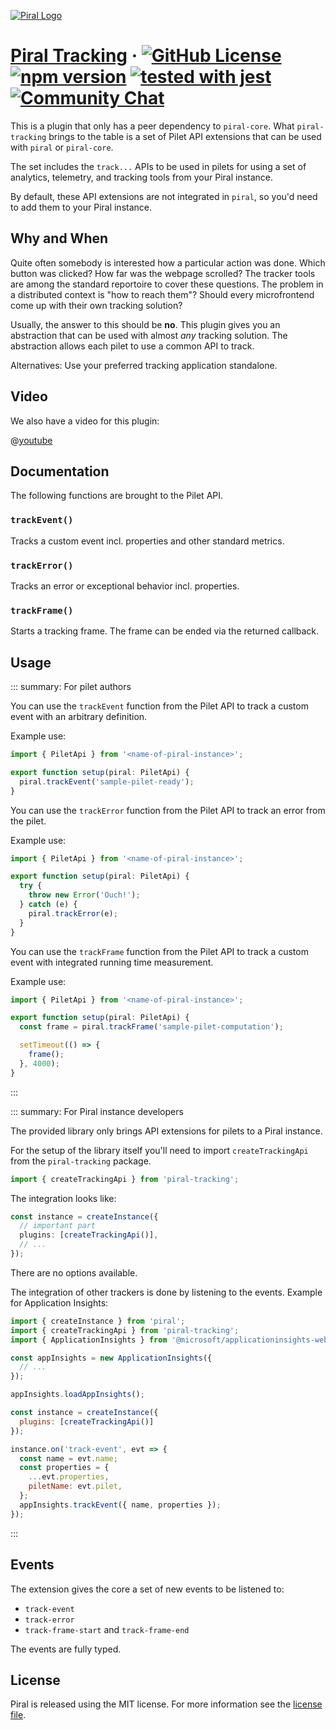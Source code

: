 [![Piral Logo](https://github.com/smapiot/piral/raw/main/docs/assets/logo.png)](https://piral.io)

# [Piral Tracking](https://piral.io) &middot; [![GitHub License](https://img.shields.io/badge/license-MIT-blue.svg)](https://github.com/smapiot/piral/blob/main/LICENSE) [![npm version](https://img.shields.io/npm/v/piral-tracking.svg?style=flat)](https://www.npmjs.com/package/piral-tracking) [![tested with jest](https://img.shields.io/badge/tested_with-jest-99424f.svg)](https://jestjs.io) [![Community Chat](https://dcbadge.vercel.app/api/server/kKJ2FZmK8t?style=flat)](https://discord.gg/kKJ2FZmK8t)

This is a plugin that only has a peer dependency to `piral-core`. What `piral-tracking` brings to the table is a set of Pilet API extensions that can be used with `piral` or `piral-core`.

The set includes the `track...` APIs to be used in pilets for using a set of analytics, telemetry, and tracking tools from your Piral instance.

By default, these API extensions are not integrated in `piral`, so you'd need to add them to your Piral instance.

## Why and When

Quite often somebody is interested how a particular action was done. Which button was clicked? How far was the webpage scrolled? The tracker tools are among the standard reportoire to cover these questions. The problem in a distributed context is "how to reach them"? Should every microfrontend come up with their own tracking solution?

Usually, the answer to this should be **no**. This plugin gives you an abstraction that can be used with almost *any* tracking solution. The abstraction allows each pilet to use a common API to track.

Alternatives: Use your preferred tracking application standalone.

## Video

We also have a video for this plugin:

@[youtube](https://youtu.be/wCNflOoXS2c)

## Documentation

The following functions are brought to the Pilet API.

### `trackEvent()`

Tracks a custom event incl. properties and other standard metrics.

### `trackError()`

Tracks an error or exceptional behavior incl. properties.

### `trackFrame()`

Starts a tracking frame. The frame can be ended via the returned callback.

## Usage

::: summary: For pilet authors

You can use the `trackEvent` function from the Pilet API to track a custom event with an arbitrary definition.

Example use:

```ts
import { PiletApi } from '<name-of-piral-instance>';

export function setup(piral: PiletApi) {
  piral.trackEvent('sample-pilet-ready');
}
```

You can use the `trackError` function from the Pilet API to track an error from the pilet.

Example use:

```ts
import { PiletApi } from '<name-of-piral-instance>';

export function setup(piral: PiletApi) {
  try {
    throw new Error('Ouch!');
  } catch (e) {
    piral.trackError(e);
  }
}
```

You can use the `trackFrame` function from the Pilet API to track a custom event with integrated running time measurement.

Example use:

```ts
import { PiletApi } from '<name-of-piral-instance>';

export function setup(piral: PiletApi) {
  const frame = piral.trackFrame('sample-pilet-computation');

  setTimeout(() => {
    frame();
  }, 4000);
}
```

:::

::: summary: For Piral instance developers

The provided library only brings API extensions for pilets to a Piral instance.

For the setup of the library itself you'll need to import `createTrackingApi` from the `piral-tracking` package.

```ts
import { createTrackingApi } from 'piral-tracking';
```

The integration looks like:

```ts
const instance = createInstance({
  // important part
  plugins: [createTrackingApi()],
  // ...
});
```

There are no options available.

The integration of other trackers is done by listening to the events. Example for Application Insights:

```js
import { createInstance } from 'piral';
import { createTrackingApi } from 'piral-tracking';
import { ApplicationInsights } from '@microsoft/applicationinsights-web';

const appInsights = new ApplicationInsights({
  // ...
});

appInsights.loadAppInsights();

const instance = createInstance({
  plugins: [createTrackingApi()]
});

instance.on('track-event', evt => {
  const name = evt.name;
  const properties = {
    ...evt.properties,
    piletName: evt.pilet,
  };
  appInsights.trackEvent({ name, properties });
});
```

:::

## Events

The extension gives the core a set of new events to be listened to:

- `track-event`
- `track-error`
- `track-frame-start` and `track-frame-end`

The events are fully typed.

## License

Piral is released using the MIT license. For more information see the [license file](./LICENSE).
